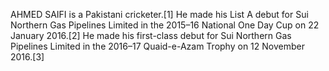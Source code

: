 AHMED SAIFI is a Pakistani cricketer.[1] He made his List A debut for Sui Northern Gas Pipelines Limited in the 2015–16 National One Day Cup on 22 January 2016.[2] He made his first-class debut for Sui Northern Gas Pipelines Limited in the 2016–17 Quaid-e-Azam Trophy on 12 November 2016.[3]
